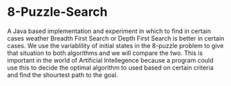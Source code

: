 # 8-Puzzle-Search
A Java based implementation and experiment in which to find in certain cases weather Breadth First Search or Depth First Search is better in certain cases. We use the variablility of initial states in the 8-puzzle problem to give that situation to both algorithms and we will compare the two. This is important in the world of Artificial Intellegence because a program could use this to decide the optimal algorithm to used based on certain criteria and find the shourtest path to the goal.
